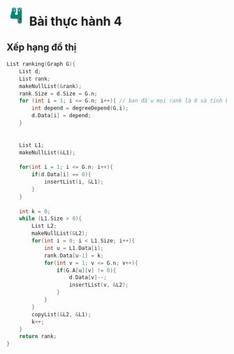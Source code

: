 # <img src="https://raw.githubusercontent.com/Zenfection/Image/master/2021/10/08-14-42-19-icons8-4_cute.png" width="45"> Bài thực hành 4

## Xếp hạng đồ thị

```c
List ranking(Graph G){
    List d;
    List rank; 
    makeNullList(&rank);
    rank.Size = d.Size = G.n;
    for (int i = 1; i <= G.n; i++){ // ban đầu mọi rank là 0 và tính bậc phụ thuộc của các đỉnh
        int depend = degreeDepend(G,i);
        d.Data[i] = depend;
    }


    List L1;
    makeNullList(&L1);

    for(int i = 1; i <= G.n; i++){
        if(d.Data[i] == 0){
            insertList(i, &L1);
        }
    }

    int k = 0;
    while (L1.Size > 0){
        List L2;
        makeNullList(&L2);
        for(int i = 0; i < L1.Size; i++){
            int u = L1.Data[i];
            rank.Data[u-1] = k;
            for(int v = 1; v <= G.n; v++){
                if(G.A[u][v] != 0){
                    d.Data[v]--;
                    insertList(v, &L2);
                }
            }
        }
        copyList(&L2, &L1);
        k++;
    }
    return rank;
}	
```
